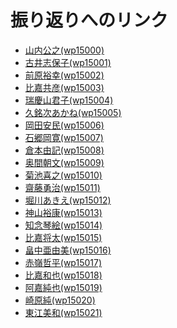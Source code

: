 # 振り返りへのリンク

- <a href="https://github.com/wp15000/first/blob/master/furikaeri.md" target="_blank">山内公之(wp15000)</a>
- <a href="https://github.com/wp15001/daily/blob/master/furikaeri.md" target="_blank">古井志保子(wp15001)</a>
- <a href="https://github.com/wp15002/daily/blob/master/furikaeri.md" target="_blank">前原裕幸(wp15002)</a>
- <a href="https://github.com/wp15003/daily/blob/master/furikaeri.md" target="_blank">比嘉共彦(wp15003)</a>
- <a href="https://github.com/wp15004/daily/blob/master/furikaeri.md" target="_blank">瑞慶山君子(wp15004)</a>
- <a href="https://github.com/wp15005/daily/blob/master/furikaeri.md" target="_blank">久銘次あかね(wp15005)</a>
- <a href="https://github.com/wp15006/daily/blob/master/furikaeri.md" target="_blank">岡田安民(wp15006)</a>
- <a href="https://github.com/wp15007/daily/blob/master/furikaeri.md" target="_blank">石郷岡寛(wp15007)</a>
- <a href="https://github.com/wp15008/daily/blob/master/furikaeri.md" target="_blank">倉本由記(wp15008)</a>
- <a href="https://github.com/wp15009/daily/blob/master/furikaeri.md" target="_blank">奥間朝文(wp15009)</a>
- <a href="https://github.com/wp15010/daily/blob/master/furikaeri.md" target="_blank">菊池喜之(wp15010)</a>
- <a href="https://github.com/wp15011/daily/blob/master/furikaeri.md" target="_blank">齋藤勇治(wp15011)</a>
- <a href="https://github.com/wp15012/daily/blob/master/furikaeri.md" target="_blank">堀川あきえ(wp15012)</a>
- <a href="https://github.com/wp15013/daily/blob/master/furikaeri.md" target="_blank">神山裕康(wp15013)</a>
- <a href="https://github.com/wp15014/daily/blob/master/furikaeri.md" target="_blank">知念琴絵(wp15014)</a>
- <a href="https://github.com/wp15015/daily/blob/master/furikaeri.md" target="_blank">比嘉将太(wp15015) </a>
- <a href="https://github.com/wp15016/daily/blob/master/furikaeri.md" target="_blank">畠中亜由美(wp15016)</a>
- <a href="https://github.com/wp15017/daily/blob/master/furikaeri.md" target="_blank">赤嶺哲平(wp15017)</a>
- <a href="https://github.com/wp15018/daily/blob/master/furikaeri.md" target="_blank">比嘉和也(wp15018)</a>
- <a href="https://github.com/wp15019/daily/blob/master/furikaeri.md" target="_blank">阿嘉純也(wp15019)</a>
- <a href="https://github.com/wp15020/daily/blob/master/furikaeri.md" target="_blank">崎原純(wp15020)</a>
- <a href="https://github.com/wp15021/daily/blob/master/furikaeri.md" target="_blank">東江美和(wp15021)</a>
